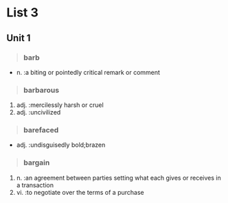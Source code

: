 # List 3

## Unit 1

>### barb
- n. :a biting or pointedly critical remark or comment

>### barbarous
1. adj. :mercilessly harsh or cruel
2. adj. :uncivilized

>### barefaced
- adj. :undisguisedly bold;brazen

>### bargain
1. n. :an agreement between parties setting what each gives or receives in a transaction
2. vi. :to negotiate over the terms of a purchase

>### 
